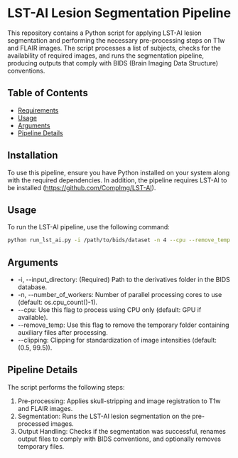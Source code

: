 # LST-AI Lesion Segmentation Pipeline

This repository contains a Python script for applying LST-AI lesion segmentation and performing the necessary pre-processing steps on T1w and FLAIR images. The script processes a list of subjects, checks for the availability of required images, and runs the segmentation pipeline, producing outputs that comply with BIDS (Brain Imaging Data Structure) conventions.

## Table of Contents

- [Requirements](#requirements)
- [Usage](#usage)
- [Arguments](#arguments)
- [Pipeline Details](#pipeline-details)

## Installation

To use this pipeline, ensure you have Python installed on your system along with the required dependencies. 
In addition, the pipeline requires LST-AI to be installed (https://github.com/CompImg/LST-AI).

## Usage

To run the LST-AI pipeline, use the following command:

```bash
python run_lst_ai.py -i /path/to/bids/dataset -n 4 --cpu --remove_temp --clipping 0.5 99.5
```

## Arguments

*    -i, --input_directory: (Required) Path to the derivatives folder in the BIDS database.
*    -n, --number_of_workers: Number of parallel processing cores to use (default: os.cpu_count()-1).
*    --cpu: Use this flag to process using CPU only (default: GPU if available).
*    --remove_temp: Use this flag to remove the temporary folder containing auxiliary files after processing.
*    --clipping: Clipping for standardization of image intensities (default: (0.5, 99.5)).

## Pipeline Details

The script performs the following steps:
1.  Pre-processing: Applies skull-stripping and image registration to T1w and FLAIR images.
2.  Segmentation: Runs the LST-AI lesion segmentation on the pre-processed images.
3.  Output Handling: Checks if the segmentation was successful, renames output files to comply with BIDS conventions, and optionally removes temporary files.
